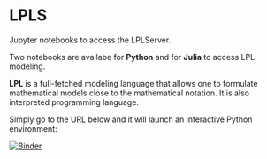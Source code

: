# LPLS
Jupyter notebooks to access the LPLServer.

Two notebooks are availabe for **Python** and for **Julia** to access LPL modeling.

**LPL** is a full-fetched modeling language that allows one to formulate mathematical models
close to the mathematical notation. It is also interpreted programming language.

Simply go to the URL below and it will launch an interactive Python environment:

[![Binder](https://mybinder.org/badge_logo.svg)](https://mybinder.org/v2/gh/tonyhur/LPLS/master?filepath=LPLS.ipynb)
